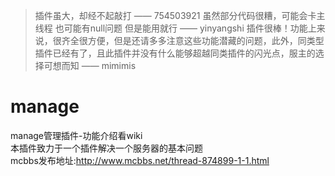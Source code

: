 > 插件虽大，却经不起敲打 —— 754503921
> 虽然部分代码很糟，可能会卡主线程 也可能有null问题 但是能用就行 —— yinyangshi
> 插件很棒！功能上来说，很齐全很方便，但是还请多多注意这些功能潜藏的问题，此外，同类型插件已经有了，且此插件并没有什么能够超越同类插件的闪光点，服主的选择可想而知 —— mimimis

# manage
manage管理插件-功能介绍看wiki  
本插件致力于一个插件解决一个服务器的基本问题  
mcbbs发布地址:http://www.mcbbs.net/thread-874899-1-1.html  
